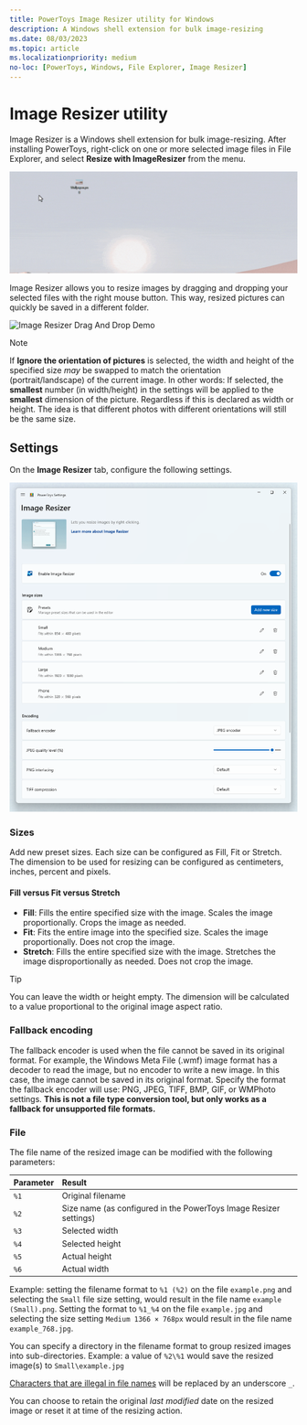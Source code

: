 ```yaml
---
title: PowerToys Image Resizer utility for Windows
description: A Windows shell extension for bulk image-resizing
ms.date: 08/03/2023
ms.topic: article
ms.localizationpriority: medium
no-loc: [PowerToys, Windows, File Explorer, Image Resizer]
---
```


# Image Resizer utility

Image Resizer is a Windows shell extension for bulk image-resizing. After installing PowerToys, right-click on one or more selected image files in File Explorer, and select **Resize with ImageResizer** from the menu.

![Image Resizer Demo](../images/powertoys-resize-images.gif)

Image Resizer allows you to resize images by dragging and dropping your selected files with the right mouse button. This way, resized pictures can quickly be saved in a different folder.

![Image Resizer Drag And Drop Demo](../images/powertoys-resize-drag-drop.gif)

> [!NOTE]
> If **Ignore the orientation of pictures** is selected, the width and height of the specified size _may_ be swapped to match the orientation (portrait/landscape) of the current image. In other words: If selected, the **smallest** number (in width/height) in the settings will be applied to the **smallest** dimension of the picture. Regardless if this is declared as width or height. The idea is that different photos with different orientations will still be the same size.

## Settings

On the **Image Resizer** tab, configure the following settings.

![PowerToys Image Resizer Settings](../images/powertoys-imageresize-settings.png)

### Sizes

Add new preset sizes. Each size can be configured as Fill, Fit or Stretch. The dimension to be used for resizing can be configured as centimeters, inches, percent and pixels.

#### Fill versus Fit versus Stretch

- **Fill**: Fills the entire specified size with the image. Scales the image proportionally. Crops the image as needed.
- **Fit**: Fits the entire image into the specified size. Scales the image proportionally. Does not crop the image.
- **Stretch**: Fills the entire specified size with the image. Stretches the image disproportionally as needed. Does not crop the image.

> [!TIP]
> You can leave the width or height empty. The dimension will be calculated to a value proportional to the original image aspect ratio.

### Fallback encoding

The fallback encoder is used when the file cannot be saved in its original format. For example, the Windows Meta File (.wmf) image format has a decoder to read the image, but no encoder to write a new image. In this case, the image cannot be saved in its original format. Specify the format the fallback encoder will use: PNG, JPEG, TIFF, BMP, GIF, or WMPhoto settings. **This is not a file type conversion tool, but only works as a fallback for unsupported file formats.**

### File

The file name of the resized image can be modified with the following parameters:

| Parameter | Result |
| :--- | :--- |
| `%1` | Original filename |
| `%2` | Size name (as configured in the PowerToys Image Resizer settings) |
| `%3` | Selected width |
| `%4` | Selected height |
| `%5` | Actual height |
| `%6` | Actual width |

Example: setting the filename format to `%1 (%2)` on the file `example.png` and selecting the `Small` file size setting, would result in the file name `example (Small).png`. Setting the format to `%1_%4` on the file `example.jpg` and selecting the size setting `Medium 1366 × 768px` would result in the file name `example_768.jpg`.

You can specify a directory in the filename format to group resized images into sub-directories. Example: a value of `%2\%1` would save the resized image(s) to `Small\example.jpg`

[Characters that are illegal in file names](/windows/win32/fileio/naming-a-file#file-and-directory-names) will be replaced by an underscore `_`.

You can choose to retain the original _last modified_ date on the resized image or reset it at time of the resizing action.
